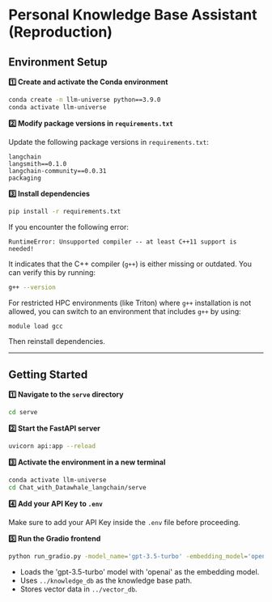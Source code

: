 # Personal Knowledge Base Assistant (Reproduction)

## **Environment Setup**

**1️⃣ Create and activate the Conda environment**

```bash
conda create -n llm-universe python==3.9.0
conda activate llm-universe
```


**2️⃣ Modify package versions in `requirements.txt`**

Update the following package versions in `requirements.txt`:
```
langchain
langsmith==0.1.0
langchain-community==0.0.31
packaging
```



**3️⃣ Install dependencies**

```bash
pip install -r requirements.txt
```

If you encounter the following error:
```
RuntimeError: Unsupported compiler -- at least C++11 support is needed!
```
It indicates that the C++ compiler (`g++`) is either missing or outdated. You can verify this by running:
```bash
g++ --version
```

For restricted HPC environments (like Triton) where `g++` installation is not allowed, you can switch to an environment that includes `g++` by using:
```bash
module load gcc
```

Then reinstall dependencies.


---

## **Getting Started**

**1️⃣ Navigate to the `serve` directory**

```bash
cd serve
```


**2️⃣ Start the FastAPI server**

```bash
uvicorn api:app --reload
```


**3️⃣ Activate the environment in a new terminal**

```bash
conda activate llm-universe
cd Chat_with_Datawhale_langchain/serve
```


**4️⃣ Add your API Key to `.env`**

Make sure to add your API Key inside the `.env` file before proceeding.


**5️⃣ Run the Gradio frontend**
```bash
python run_gradio.py -model_name='gpt-3.5-turbo' -embedding_model='openai' -db_path='../knowledge_db' -persist_path='../vector_db'
```

- Loads the 'gpt-3.5-turbo' model with 'openai' as the embedding model.
- Uses `../knowledge_db` as the knowledge base path.
- Stores vector data in `../vector_db`.